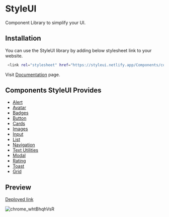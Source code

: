 
# StyleUI

Component Library to simplify your UI.



## Installation

You can use the StyleUI library by adding below stylesheet link to your website.


```bash
 <link rel="stylesheet" href="https://styleui.netlify.app/Components/component.css">
```
 
Visit [Documentation](https://styleui.netlify.app/docsite/docs.html) page.
## Components StyleUI Provides

-  [Alert](https://styleui.netlify.app/docsite/docs.html#sec-alert)
- [Avatar](https://styleui.netlify.app/docsite/docs.html#sec-avatar)
- [Badges](https://styleui.netlify.app/docsite/docs.html#sec-badge)
- [Button](https://styleui.netlify.app/docsite/docs.html#sec-button)
- [Cards](https://styleui.netlify.app/docsite/docs.html#sec-cards)
- [Images](https://styleui.netlify.app/docsite/docs.html#sec-images)
- [Input](https://styleui.netlify.app/docsite/docs.html#sec-input)
- [List](https://styleui.netlify.app/docsite/docs.html#sec-list)
- [Navigation](https://styleui.netlify.app/docsite/docs.html#sec-navigation)
- [Text Utilities](https://styleui.netlify.app/docsite/docs.html#sec-text)
- [Modal](https://styleui.netlify.app/docsite/docs.html#sec-modal)
- [Rating](https://styleui.netlify.app/docsite/docs.html#sec-rating)
- [Toast](https://styleui.netlify.app/docsite/docs.html#sec-toast)
- [Grid](https://styleui.netlify.app/docsite/docs.html#sec-grid)




## Preview
[Deployed link](https://styleui.netlify.app/)

![chrome_whtBhqhVsR](https://user-images.githubusercontent.com/73722262/154849895-a4bee92c-9898-4d8b-a0ce-09992b09f5c8.gif)


